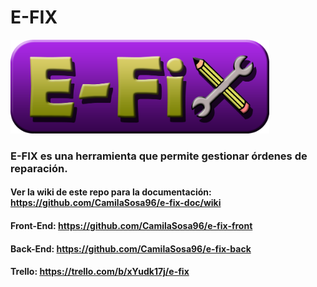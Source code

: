 # E-FIX

<img src="./efixlogo.png" height="150">

 ### E-FIX es una herramienta que permite gestionar órdenes de reparación.

 #### Ver la wiki de este repo para la documentación: https://github.com/CamilaSosa96/e-fix-doc/wiki
 #### Front-End: https://github.com/CamilaSosa96/e-fix-front
 #### Back-End: https://github.com/CamilaSosa96/e-fix-back
 #### Trello: https://trello.com/b/xYudk17j/e-fix